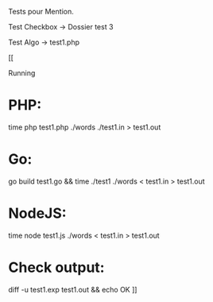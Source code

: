 Tests pour Mention.

Test Checkbox -> Dossier test 3

Test Algo -> test1.php

[[

Running
# PHP:
time php test1.php ./words ./test1.in > test1.out

# Go:
go build test1.go && time ./test1 ./words < test1.in > test1.out

# NodeJS:
time node test1.js ./words < test1.in > test1.out

# Check output:
diff -u test1.exp test1.out && echo OK ]]
